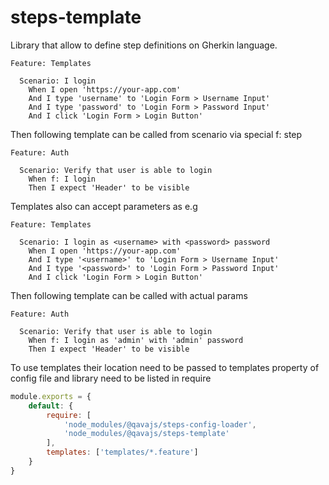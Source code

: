 # steps-template

Library that allow to define step definitions on Gherkin language.

```gherkin
Feature: Templates

  Scenario: I login
    When I open 'https://your-app.com'
    And I type 'username' to 'Login Form > Username Input'
    And I type 'password' to 'Login Form > Password Input'
    And I click 'Login Form > Login Button'
```

Then following template can be called from scenario via special f: step

```gherkin
Feature: Auth

  Scenario: Verify that user is able to login
    When f: I login
    Then I expect 'Header' to be visible
```

Templates also can accept parameters as <param> e.g

```gherkin
Feature: Templates

  Scenario: I login as <username> with <password> password
    When I open 'https://your-app.com'
    And I type '<username>' to 'Login Form > Username Input'
    And I type '<password>' to 'Login Form > Password Input'
    And I click 'Login Form > Login Button'
```

Then following template can be called with actual params

```gherkin
Feature: Auth

  Scenario: Verify that user is able to login
    When f: I login as 'admin' with 'admin' password
    Then I expect 'Header' to be visible
```
 
To use templates their location need to be passed to templates property of config file and library need to be listed
in require
```javascript
module.exports = {
    default: {
        require: [
            'node_modules/@qavajs/steps-config-loader',
            'node_modules/@qavajs/steps-template'
        ],
        templates: ['templates/*.feature']
    }
}

```
